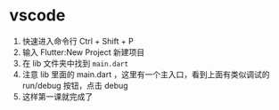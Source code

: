 # vscode
1. 快速进入命令行 Ctrl + Shift + P 
2. 输入 Flutter:New Project 新建项目
3. 在 lib 文件夹中找到 `main.dart`
4. 注意 lib 里面的 main.dart ，这里有一个主入口，看到上面有类似调试的 run/debug 按钮，点击 debug
5. 这样第一课就完成了